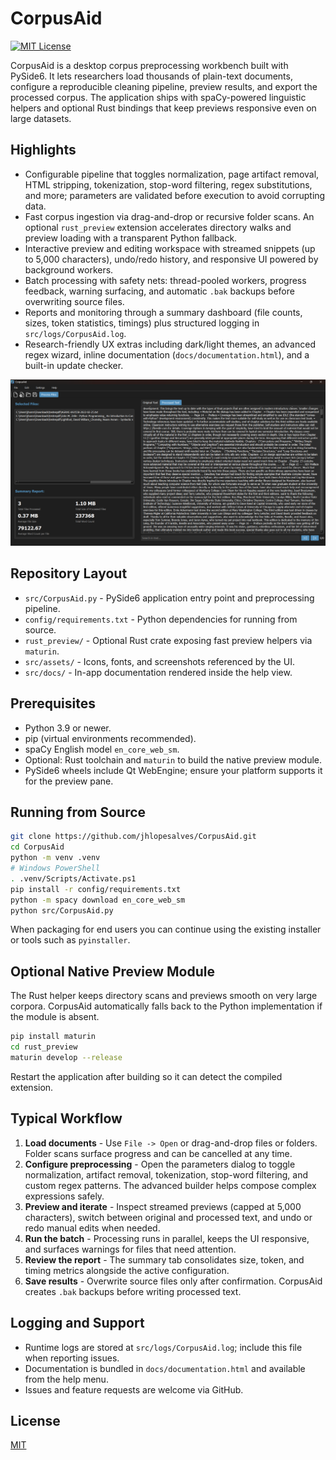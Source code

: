 # CorpusAid

[![MIT License](https://img.shields.io/badge/License-MIT-green.svg)](https://choosealicense.com/licenses/mit/)

CorpusAid is a desktop corpus preprocessing workbench built with PySide6. It lets researchers load thousands of plain-text documents, configure a reproducible cleaning pipeline, preview results, and export the processed corpus. The application ships with spaCy-powered linguistic helpers and optional Rust bindings that keep previews responsive even on large datasets.

## Highlights
- Configurable pipeline that toggles normalization, page artifact removal, HTML stripping, tokenization, stop-word filtering, regex substitutions, and more; parameters are validated before execution to avoid corrupting data.
- Fast corpus ingestion via drag-and-drop or recursive folder scans. An optional `rust_preview` extension accelerates directory walks and preview loading with a transparent Python fallback.
- Interactive preview and editing workspace with streamed snippets (up to 5,000 characters), undo/redo history, and responsive UI powered by background workers.
- Batch processing with safety nets: thread-pooled workers, progress feedback, warning surfacing, and automatic `.bak` backups before overwriting source files.
- Reports and monitoring through a summary dashboard (file counts, sizes, token statistics, timings) plus structured logging in `src/logs/CorpusAid.log`.
- Research-friendly UX extras including dark/light themes, an advanced regex wizard, inline documentation (`docs/documentation.html`), and a built-in update checker.

![CorpusAid interface](src/assets/printscreen.png)

## Repository Layout
- `src/CorpusAid.py` - PySide6 application entry point and preprocessing pipeline.
- `config/requirements.txt` - Python dependencies for running from source.
- `rust_preview/` - Optional Rust crate exposing fast preview helpers via `maturin`.
- `src/assets/` - Icons, fonts, and screenshots referenced by the UI.
- `src/docs/` - In-app documentation rendered inside the help view.

## Prerequisites
- Python 3.9 or newer.
- pip (virtual environments recommended).
- spaCy English model `en_core_web_sm`.
- Optional: Rust toolchain and `maturin` to build the native preview module.
- PySide6 wheels include Qt WebEngine; ensure your platform supports it for the preview pane.

## Running from Source
```bash
git clone https://github.com/jhlopesalves/CorpusAid.git
cd CorpusAid
python -m venv .venv
# Windows PowerShell
. .venv/Scripts/Activate.ps1
pip install -r config/requirements.txt
python -m spacy download en_core_web_sm
python src/CorpusAid.py
```

When packaging for end users you can continue using the existing installer or tools such as `pyinstaller`.

## Optional Native Preview Module
The Rust helper keeps directory scans and previews smooth on very large corpora. CorpusAid automatically falls back to the Python implementation if the module is absent.

```bash
pip install maturin
cd rust_preview
maturin develop --release
```

Restart the application after building so it can detect the compiled extension.

## Typical Workflow
1. **Load documents** - Use `File -> Open` or drag-and-drop files or folders. Folder scans surface progress and can be cancelled at any time.
2. **Configure preprocessing** - Open the parameters dialog to toggle normalization, artifact removal, tokenization, stop-word filtering, and custom regex patterns. The advanced builder helps compose complex expressions safely.
3. **Preview and iterate** - Inspect streamed previews (capped at 5,000 characters), switch between original and processed text, and undo or redo manual edits when needed.
4. **Run the batch** - Processing runs in parallel, keeps the UI responsive, and surfaces warnings for files that need attention.
5. **Review the report** - The summary tab consolidates size, token, and timing metrics alongside the active configuration.
6. **Save results** - Overwrite source files only after confirmation. CorpusAid creates `.bak` backups before writing processed text.

## Logging and Support
- Runtime logs are stored at `src/logs/CorpusAid.log`; include this file when reporting issues.
- Documentation is bundled in `docs/documentation.html` and available from the help menu.
- Issues and feature requests are welcome via GitHub.

## License
[MIT](https://choosealicense.com/licenses/mit/)
